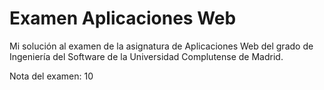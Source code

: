 # Examen Aplicaciones Web
Mi solución al examen de la asignatura de Aplicaciones Web del grado de Ingeniería del Software de la Universidad Complutense de Madrid.

Nota del examen: 10
